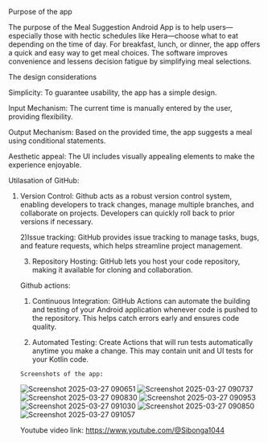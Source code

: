 Purpose of the app 

The purpose of the Meal Suggestion Android App is to help users—especially those with hectic schedules like Hera—choose what to eat depending on the time of day. For breakfast, lunch, or dinner, the app offers a quick and easy way to get meal choices. The software improves convenience and lessens decision fatigue by simplifying meal selections. 

The design considerations 

Simplicity: To guarantee usability, the app has a simple design.  

Input Mechanism: The current time is manually entered by the user, providing flexibility.  

Output Mechanism: Based on the provided time, the app suggests a meal using conditional statements. 

Aesthetic appeal: The UI includes visually appealing elements to make the experience enjoyable. 

Utilasation of GitHub: 

1) Version Control: Github  acts as a robust version control system, enabling developers to track changes, manage multiple branches, and collaborate on projects. Developers can quickly roll back to prior versions if necessary. 

      2)Issue tracking: GitHub provides issue tracking to manage tasks, bugs, and feature requests, which helps streamline project management. 

    3) Repository Hosting: GitHub lets you host your code repository, making it available for cloning and collaboration.

    Github actions:

    1)  Continuous Integration: GitHub Actions can automate the building and testing of your Android application whenever code is pushed to the repository. This helps catch errors early and ensures code quality. 

     2) Automated Testing: Create Actions that will run tests automatically anytime you make a change. This may contain unit and UI tests for your Kotlin code.

       Screenshots of the app:

     ![Screenshot 2025-03-27 090651](https://github.com/user-attachments/assets/6dd8f230-54b9-4535-ae73-3c7778f108c9)
     ![Screenshot 2025-03-27 090737](https://github.com/user-attachments/assets/b5b444d4-b3ce-4ee1-8159-098dae9688b7)
     ![Screenshot 2025-03-27 090830](https://github.com/user-attachments/assets/e6f8ca16-9b40-49d6-9dd0-4253643bd39f)
    ![Screenshot 2025-03-27 090953](https://github.com/user-attachments/assets/33ae342e-1a2d-4718-ad26-d99f357fe3e8)
   ![Screenshot 2025-03-27 091030](https://github.com/user-attachments/assets/f2d183d0-d60b-43ea-b39a-7b11270c9982)
   ![Screenshot 2025-03-27 090850](https://github.com/user-attachments/assets/e9a1b8d9-1408-4b39-8d35-137343b1020f)
   ![Screenshot 2025-03-27 091057](https://github.com/user-attachments/assets/298d190d-0cea-4444-a151-2f47dbb1b93d)

   Youtube video link: https://www.youtube.com/@Sibonga1044




   


   
